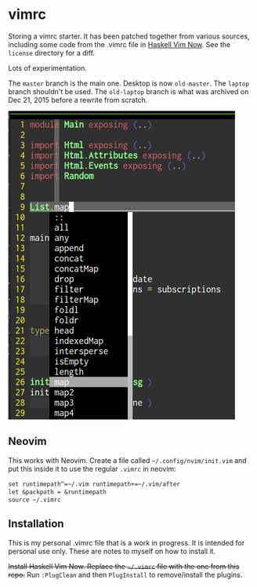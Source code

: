vimrc
=====

Storing a vimrc starter. It has been patched together from various sources, including some code from the .vimrc file in [Haskell Vim Now](https://github.com/begriffs/haskell-vim-now). See the `license` directory for a diff.

Lots of experimentation.

The `master` branch is the main one. Desktop is now `old-master`. The `laptop` branch shouldn't be used. The `old-laptop` branch is what was archived on Dec 21, 2015 before a rewrite from scratch.

![Vim Screenshot](./vim-screenshot.png)

## Neovim

This works with Neovim. Create a file called `~/.config/nvim/init.vim` and put this inside it to use the regular `.vimrc` in neovim:

    set runtimepath^=~/.vim runtimepath+=~/.vim/after
    let &packpath = &runtimepath
    source ~/.vimrc

## Installation

This is my personal .vimrc file that is a work in progress. It is intended for personal use only. These are notes to myself on how to install it.

~~Install Haskell Vim Now. Replace the `~/.vimrc` file with the one from this repo.~~ Run `:PlugClean` and then `PlugInstall` to remove/install the plugins.
